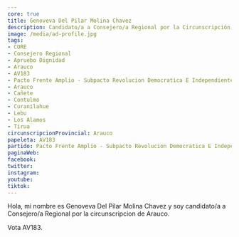 ```yaml
---
core: true
title: Genoveva Del Pilar Molina Chavez
description: Candidato/a a Consejero/a Regional por la Circunscripción de Arauco
image: /media/ad-profile.jpg
tags:
- CORE
- Consejero Regional
- Apruebo Dignidad
- Arauco
- AV183
- Pacto Frente Amplio - Subpacto Revolucion Democratica E Independientes - Partido Republicano De Chile
- Arauco
- Cañete
- Contulmo
- Curanilahue
- Lebu
- Los Alamos
- Tirua
circunscripcionProvincial: Arauco
papeleta: AV183
partido: Pacto Frente Amplio - Subpacto Revolucion Democratica E Independientes - Partido Republicano De Chile
paginaWeb:
facebook:
twitter:
instagram:
youtube:
tiktok:
---
```

Hola, mi nombre es Genoveva Del Pilar Molina Chavez y soy candidato/a a Consejero/a Regional por la circunscripcion de Arauco.

Vota AV183.

